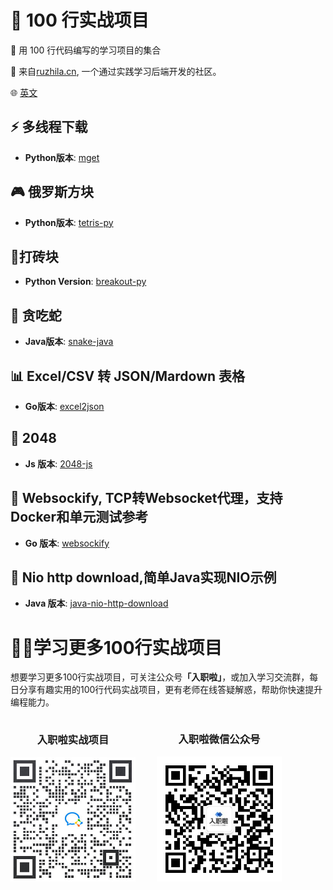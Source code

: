 # 📖 100 行实战项目

🚀 用 100 行代码编写的学习项目的集合

💁 来自[ruzhila.cn](http://ruzhila.cn/blog/?from=github_100_line_code), 一个通过实践学习后端开发的社区。

🌐 [英文](./README.md)

## ⚡ 多线程下载
 - **Python版本**: [mget](https://github.com/ruzhila/mget)
  
## 🎮 俄罗斯方块
 - **Python版本**: [tetris-py](https://github.com/ruzhila/tetris-py)

## 🏓打砖块 
 - **Python Version**: [breakout-py](https://github.com/ruzhila/breakout-py)

## 🐍 贪吃蛇
 - **Java版本**: [snake-java](https://github.com/ruzhila/snake-java)
  
## 📊 Excel/CSV 转 JSON/Mardown 表格
 - **Go版本**: [excel2json](https://github.com/ruzhila/excel_csv_to_json_or_markdown)

## 🔢 2048
 - **Js 版本**: [2048-js](https://github.com/ruzhila/2048-js)
   
## 🛜 Websockify, TCP转Websocket代理，支持Docker和单元测试参考
 - **Go 版本**: [websockify](https://github.com/ruzhila/websockify-go)

## 🧩 Nio http download,简单Java实现NIO示例
 - **Java 版本**: [java-nio-http-download](https://github.com/ruzhila/java-nio-http-download)

# 🙋‍♀️学习更多100行实战项目
 想要学习更多100行实战项目，可关注公众号<strong>「入职啦」</strong>，或加入学习交流群，每日分享有趣实用的100行代码实战项目，更有老师在线答疑解惑，帮助你快速提升编程能力。

<div style="display: inline-block;text-align: center;">
   <div style="display: inline-block;">
     <h3>入职啦实战项目</h3>
     <img src="./projectQrcode.jpg" width="200" margin-right="100" alt="入职啦实战项目二维码" >
   </div>
   <div style="display: inline-block; margin-left: 30px;">
     <h3>入职啦微信公众号</h3>
     <img src="./weixinQrcode.png" width="200" alt="入职啦公众号二维码" />
   </div>
 </div>
